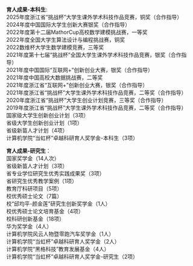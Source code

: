 **育人成果-本科生**:   
2025年度浙江省“挑战杯”大学生课外学术科技作品竞赛，铜奖（合作指导）   
2024年度中国国际大学生创新大赛银奖（合作指导）   
2022年度第十二届MathorCup高校数学建模挑战赛，一等奖   
2022年度全国大学生算法设计与编程挑战赛，铜奖   
2022数维杯大学生数学建模竞赛，三等奖   
2021年度第十七届“挑战杯”全国大学生课外学术科技作品竞赛，银奖（合作指导）   
2021年度中国国际“互联网+”创新创业大赛，银奖（合作指导）   
2021年度中国高校大数据挑战赛，二等奖   
2021年度浙江省“互联网+”创新创业大赛，银奖（合作指导）   
2021年度浙江省“挑战杯”大学生课外学术科技作品竞赛，二等奖（合作指导）   
2020年度浙江省“挑战杯”大学生创业计划竞赛，三等奖（合作指导）   
2019年度浙江省“挑战杯”大学生课外学术科技作品竞赛，二等奖（合作指导）   
国家级大学生创新创业计划（3项）   
省级大学生创新创业计划（1项）   
省级新苗人才计划（4项）   
计算机学院“当虹杯”卓越科研育人奖学金-本科生（3项）   

**育人成果-研究生**：   
国家奖学金（14人次）   
省级新苗人才计划（3项）   
省专业学位研究生优秀实践成果奖（3项）   
省研究生优秀教学案例（1项）   
教育厅科研项目（5项）   
校优秀硕士论文（7篇）   
校“邱均平-颜金莲”研究生创新奖学金（1人）   
校优秀硕士论文培育基金（4项）   
校科研创新基金（18项）   
华为奖学金（4人）   
计算机学院风云人物暨零跑汽车奖学金（1人）   
计算机学院“当虹杯”卓越科研育人奖学金（2人）   
计算机学院“黑格科技”教育发展基金（4人）   
计算机学院“当虹杯”卓越科研育人奖学金-研究生（2项）

